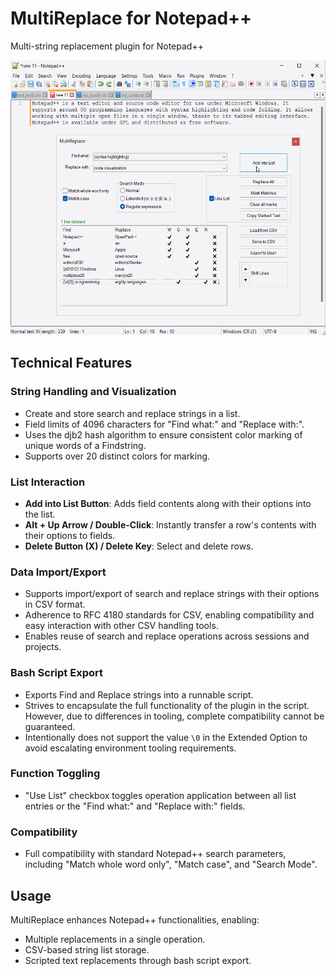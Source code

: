 # MultiReplace for Notepad++
Multi-string replacement plugin for Notepad++

<img src="./NppMultiReplace.gif" alt="MultiReplace Screenshot" width="540" height="440">

## Technical Features

### String Handling and Visualization
- Create and store search and replace strings in a list.
- Field limits of 4096 characters for "Find what:" and "Replace with:".
- Uses the djb2 hash algorithm to ensure consistent color marking of unique words of a Findstring.
- Supports over 20 distinct colors for marking.

### List Interaction
- **Add into List Button**: Adds field contents along with their options into the list.
- **Alt + Up Arrow / Double-Click**: Instantly transfer a row's contents with their options to fields.
- **Delete Button (X) / Delete Key**: Select and delete rows.

### Data Import/Export
- Supports import/export of search and replace strings with their options in CSV format.
- Adherence to RFC 4180 standards for CSV, enabling compatibility and easy interaction with other CSV handling tools.
- Enables reuse of search and replace operations across sessions and projects.

### Bash Script Export
- Exports Find and Replace strings into a runnable script.
- Strives to encapsulate the full functionality of the plugin in the script. However, due to differences in tooling, complete compatibility cannot be guaranteed.
- Intentionally does not support the value `\0` in the Extended Option to avoid escalating environment tooling requirements.

### Function Toggling
- "Use List" checkbox toggles operation application between all list entries or the "Find what:" and "Replace with:" fields.

### Compatibility
- Full compatibility with standard Notepad++ search parameters, including "Match whole word only", "Match case", and "Search Mode".

## Usage
MultiReplace enhances Notepad++ functionalities, enabling:
- Multiple replacements in a single operation.
- CSV-based string list storage.
- Scripted text replacements through bash script export.
